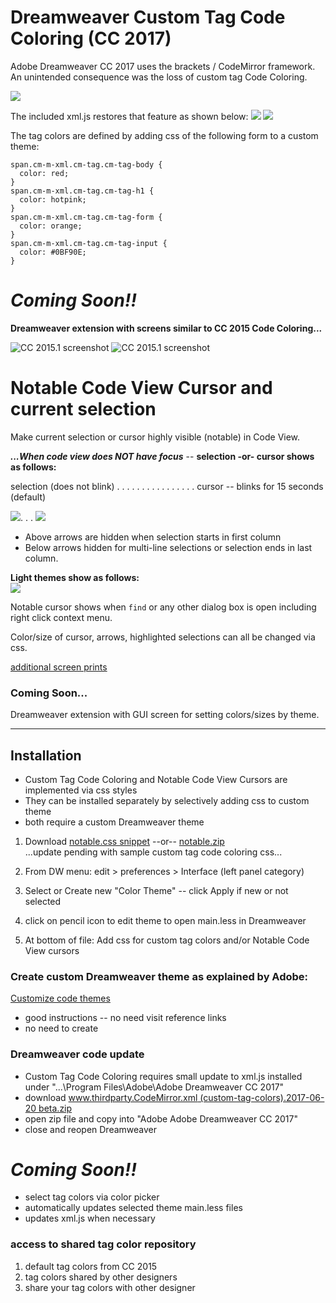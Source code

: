 # Dreamweaver Custom Tag Code Coloring (CC 2017)  

Adobe Dreamweaver CC 2017 uses the brackets / CodeMirror framework.
An unintended consequence was the loss of custom tag Code Coloring. 
 
![](http://i.imgur.com/ofEBslS.png)

The included xml.js restores that feature as shown below:
![](http://i.imgur.com/UDrZsS6.png) 
![](http://i.imgur.com/RJg4zVx.png)

The tag colors are defined by adding css of the following form to a custom theme:

    span.cm-m-xml.cm-tag.cm-tag-body {
      color: red;
    }
    span.cm-m-xml.cm-tag.cm-tag-h1 {
      color: hotpink;
    }
    span.cm-m-xml.cm-tag.cm-tag-form {
      color: orange;
    }
    span.cm-m-xml.cm-tag.cm-tag-input {
      color: #0BF90E;
    }
    
# *Coming Soon!!* #

**Dreamweaver extension with screens similar to CC 2015 Code Coloring...**

![CC 2015.1 screenshot](http://i.imgur.com/3QKBcIv.png)
![CC 2015.1 screenshot](http://i.imgur.com/6DGRxH0.png)

# Notable Code View Cursor and current selection 

Make current selection or cursor highly visible (notable) in Code View.

***...When code view does NOT have focus*** -- **selection -or- cursor shows as follows:**

selection (does not blink) . . . . . . . . . . . . . . . . cursor -- blinks for 15 seconds (default)  

![](http://i.imgur.com/OzB4wvr.png). . . ![](http://i.imgur.com/Do9WrSb.gif)  

- Above arrows are hidden when selection starts in first column
- Below arrows hidden for multi-line selections or selection ends in last column.
  
**Light themes show as follows:**  
![](http://i.imgur.com/zSy4llI.png)  

Notable cursor shows when `find` or any other dialog box is open including right click context menu.

Color/size of cursor, arrows, highlighted selections can all be changed via css.

[additional screen prints](screenprints/code-view-cursor.md)

### Coming Soon...

Dreamweaver extension with GUI screen for setting colors/sizes by theme. 

---------------------------------------------------------------------------

## Installation

- Custom Tag Code Coloring and Notable Code View Cursors are implemented via css styles
- They can be installed separately by selectively adding css to custom theme
- both require a custom Dreamweaver theme


1. Download [notable.css snippet](https://github.com/flkeysgeek/DW-CC-2017-code-coloring-pref/blob/master/notable.less) --or-- [notable.zip](https://github.com/flkeysgeek/DW-CC-2017-code-coloring-pref/blob/master/notable.zip)  
...update pending with sample custom tag code coloring css...
  
2. From DW menu: edit > preferences > Interface (left panel category)

3. Select or Create new "Color Theme" -- click Apply if new or not selected

4. click on pencil icon to edit theme to open main.less in Dreamweaver  

5. At bottom of file: Add css for custom tag colors and/or Notable Code View cursors

### Create custom Dreamweaver theme as explained by Adobe: 
[Customize code themes](https://helpx.adobe.com/dreamweaver/using/customize-code-coloring.html)  
- good instructions -- no need visit reference links
- no need to create 

### Dreamweaver code update

- Custom Tag Code Coloring requires small update to xml.js installed under 
"...\Program Files\Adobe\Adobe Dreamweaver CC 2017\"
- download [www.thirdparty.CodeMirror.xml (custom-tag-colors).2017-06-20 beta.zip](https://github.com/flkeysgeek/DW-CC-2017-code-coloring-pref/blob/master/src/www.thirdparty.CodeMirror.xml%20(custom-tag-colors).2017-06-20%20beta.zip)
- open zip file and copy into "Adobe Adobe Dreamweaver CC 2017" 
- close and reopen Dreamweaver

    
# *Coming Soon!!* #

- select tag colors via color picker
- automatically updates selected theme main.less files
- updates xml.js when necessary

### access to shared tag color repository 

1. default tag colors from CC 2015
2. tag colors shared by other designers
3. share your tag colors with other designer  
 
